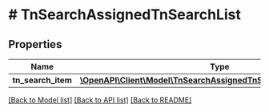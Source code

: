 # # TnSearchAssignedTnSearchList

## Properties

Name | Type | Description | Notes
------------ | ------------- | ------------- | -------------
**tn_search_item** | [**\OpenAPI\Client\Model\TnSearchAssignedTnSearchListTnSearchItem[]**](TnSearchAssignedTnSearchListTnSearchItem.md) |  | [optional]

[[Back to Model list]](../../README.md#models) [[Back to API list]](../../README.md#endpoints) [[Back to README]](../../README.md)
